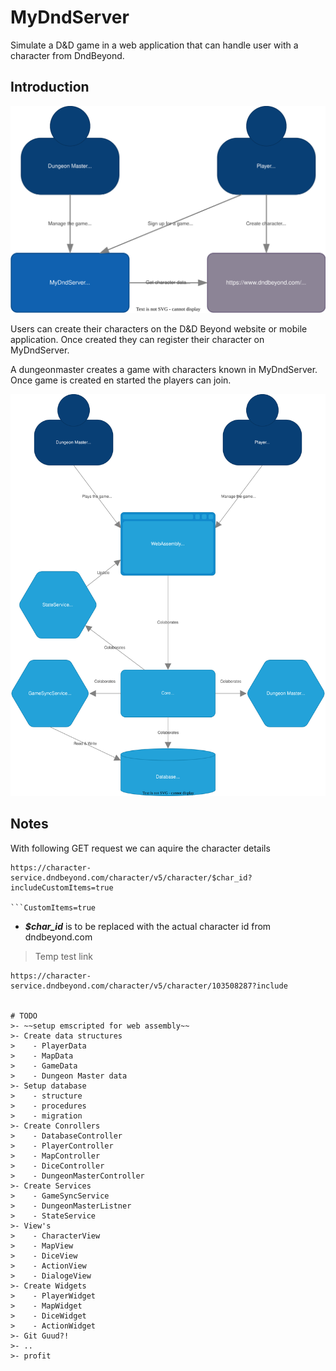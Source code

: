 # MyDndServer

Simulate a D&amp;D game in a web application that can handle user with a character from DndBeyond.


## Introduction 

  ![ProjectContext](doc/assets/context.svg)

Users can create their characters on the D&D Beyond website or mobile application.
Once created they can register their character on MyDndServer.

A dungeonmaster creates a game with characters known in MyDndServer.
Once game is created en started the players can join.

  ![ProjectContext](doc/assets/containers.svg)


## Notes

With following GET request we can aquire the character details

```
https://character-service.dndbeyond.com/character/v5/character/$char_id?includeCustomItems=true

```CustomItems=true
```

- ***$char_id*** is to be replaced with the actual character id from dndbeyond.com

>Temp test link

```
https://character-service.dndbeyond.com/character/v5/character/103508287?include


# TODO
>- ~~setup emscripted for web assembly~~
>- Create data structures
>    - PlayerData
>    - MapData
>    - GameData
>    - Dungeon Master data
>- Setup database
>    - structure
>    - procedures
>    - migration
>- Create Conrollers
>    - DatabaseController
>    - PlayerController
>    - MapController
>    - DiceController
>    - DungeonMasterController
>- Create Services
>    - GameSyncService
>    - DungeonMasterListner
>    - StateService
>- View's
>    - CharacterView
>    - MapView
>    - DiceView
>    - ActionView
>    - DialogeView
>- Create Widgets
>    - PlayerWidget
>    - MapWidget
>    - DiceWidget
>    - ActionWidget
>- Git Guud?!
>- ..
>- profit
